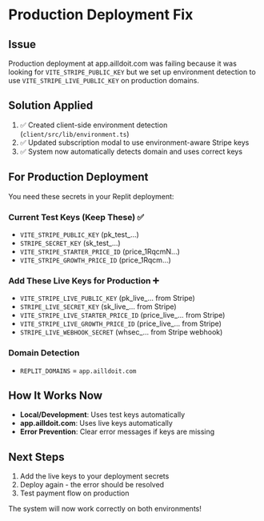 # Production Deployment Fix

## Issue
Production deployment at app.ailldoit.com was failing because it was looking for `VITE_STRIPE_PUBLIC_KEY` but we set up environment detection to use `VITE_STRIPE_LIVE_PUBLIC_KEY` on production domains.

## Solution Applied
1. ✅ Created client-side environment detection (`client/src/lib/environment.ts`)
2. ✅ Updated subscription modal to use environment-aware Stripe keys
3. ✅ System now automatically detects domain and uses correct keys

## For Production Deployment

You need these secrets in your Replit deployment:

### Current Test Keys (Keep These) ✅
- `VITE_STRIPE_PUBLIC_KEY` (pk_test_...)
- `STRIPE_SECRET_KEY` (sk_test_...)
- `VITE_STRIPE_STARTER_PRICE_ID` (price_1RqcmN...)
- `VITE_STRIPE_GROWTH_PRICE_ID` (price_1Rqcm...)

### Add These Live Keys for Production ➕
- `VITE_STRIPE_LIVE_PUBLIC_KEY` (pk_live_... from Stripe)
- `STRIPE_LIVE_SECRET_KEY` (sk_live_... from Stripe)
- `VITE_STRIPE_LIVE_STARTER_PRICE_ID` (price_live_... from Stripe)
- `VITE_STRIPE_LIVE_GROWTH_PRICE_ID` (price_live_... from Stripe)
- `STRIPE_LIVE_WEBHOOK_SECRET` (whsec_... from Stripe webhook)

### Domain Detection
- `REPLIT_DOMAINS` = `app.ailldoit.com`

## How It Works Now
- **Local/Development**: Uses test keys automatically
- **app.ailldoit.com**: Uses live keys automatically
- **Error Prevention**: Clear error messages if keys are missing

## Next Steps
1. Add the live keys to your deployment secrets
2. Deploy again - the error should be resolved
3. Test payment flow on production

The system will now work correctly on both environments!